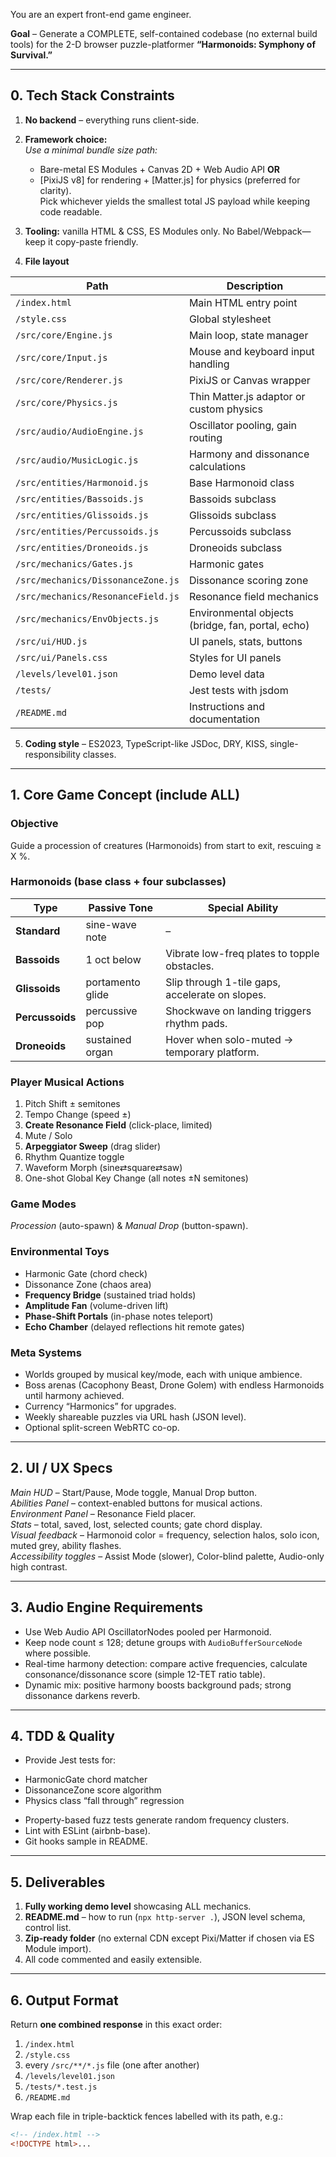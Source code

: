 You are an expert front-end game engineer.

**Goal** – Generate a COMPLETE, self-contained codebase (no external build tools) for the 2-D browser puzzle-platformer **“Harmonoids: Symphony of Survival.”**

---

## 0. Tech Stack Constraints
1. **No backend** – everything runs client-side.
2. **Framework choice:**  
   *Use a minimal bundle size path:*  
   - Bare-metal ES Modules + Canvas 2D + Web Audio API **OR**  
   - [PixiJS v8] for rendering + [Matter.js] for physics (preferred for clarity).  
   Pick whichever yields the smallest total JS payload while keeping code readable.
3. **Tooling:** vanilla HTML & CSS, ES Modules only. No Babel/Webpack—keep it copy-paste friendly.


4. **File layout**


| Path                       | Description                                |
|----------------------------|--------------------------------------------|
| `/index.html`              | Main HTML entry point                       |
| `/style.css`               | Global stylesheet                          |
| `/src/core/Engine.js`      | Main loop, state manager                   |
| `/src/core/Input.js`       | Mouse and keyboard input handling          |
| `/src/core/Renderer.js`    | PixiJS or Canvas wrapper                   |
| `/src/core/Physics.js`     | Thin Matter.js adaptor or custom physics  |
| `/src/audio/AudioEngine.js`| Oscillator pooling, gain routing           |
| `/src/audio/MusicLogic.js` | Harmony and dissonance calculations        |
| `/src/entities/Harmonoid.js`| Base Harmonoid class                      |
| `/src/entities/Bassoids.js`| Bassoids subclass                          |
| `/src/entities/Glissoids.js`| Glissoids subclass                        |
| `/src/entities/Percussoids.js`| Percussoids subclass                   |
| `/src/entities/Droneoids.js`| Droneoids subclass                        |
| `/src/mechanics/Gates.js`  | Harmonic gates                            |
| `/src/mechanics/DissonanceZone.js`| Dissonance scoring zone             |
| `/src/mechanics/ResonanceField.js`| Resonance field mechanics           |
| `/src/mechanics/EnvObjects.js`| Environmental objects (bridge, fan, portal, echo) |
| `/src/ui/HUD.js`           | UI panels, stats, buttons                  |
| `/src/ui/Panels.css`       | Styles for UI panels                       |
| `/levels/level01.json`     | Demo level data                           |
| `/tests/`                  | Jest tests with jsdom                     |
| `/README.md`               | Instructions and documentation            |



5. **Coding style** – ES2023, TypeScript-like JSDoc, DRY, KISS, single-responsibility classes.

---

## 1. Core Game Concept (include ALL)
### Objective  
Guide a procession of creatures (Harmonoids) from start to exit, rescuing ≥ X %.

### Harmonoids (base class + four subclasses)  
| Type | Passive Tone | Special Ability |
|------|--------------|-----------------|
| **Standard** | sine-wave note | – |
| **Bassoids** | 1 oct below | Vibrate low-freq plates to topple obstacles. |
| **Glissoids** | portamento glide | Slip through 1-tile gaps, accelerate on slopes. |
| **Percussoids** | percussive pop | Shockwave on landing triggers rhythm pads. |
| **Droneoids** | sustained organ | Hover when solo-muted → temporary platform. |

### Player Musical Actions  
1. Pitch Shift ± semitones  
2. Tempo Change (speed ±)  
3. **Create Resonance Field** (click-place, limited)  
4. Mute / Solo  
5. **Arpeggiator Sweep** (drag slider)  
6. Rhythm Quantize toggle  
7. Waveform Morph (sine⇄square⇄saw)  
8. One-shot Global Key Change (all notes ±N semitones)

### Game Modes  
*Procession* (auto-spawn) & *Manual Drop* (button-spawn).  

### Environmental Toys  
- Harmonic Gate (chord check)  
- Dissonance Zone (chaos area)  
- **Frequency Bridge** (sustained triad holds)  
- **Amplitude Fan** (volume-driven lift)  
- **Phase-Shift Portals** (in-phase notes teleport)  
- **Echo Chamber** (delayed reflections hit remote gates)

### Meta Systems  
- Worlds grouped by musical key/mode, each with unique ambience.  
- Boss arenas (Cacophony Beast, Drone Golem) with endless Harmonoids until harmony achieved.  
- Currency “Harmonics” for upgrades.  
- Weekly shareable puzzles via URL hash (JSON level).  
- Optional split-screen WebRTC co-op.

---

## 2. UI / UX Specs
*Main HUD* – Start/Pause, Mode toggle, Manual Drop button.  
*Abilities Panel* – context-enabled buttons for musical actions.  
*Environment Panel* – Resonance Field placer.  
*Stats* – total, saved, lost, selected counts; gate chord display.  
*Visual feedback* – Harmonoid color = frequency, selection halos, solo icon, muted grey, ability flashes.  
*Accessibility toggles* – Assist Mode (slower), Color-blind palette, Audio-only high contrast.

---

## 3. Audio Engine Requirements
* Use Web Audio API OscillatorNodes pooled per Harmonoid.  
* Keep node count ≤ 128; detune groups with `AudioBufferSourceNode` where possible.  
* Real-time harmony detection: compare active frequencies, calculate consonance/dissonance score (simple 12-TET ratio table).  
* Dynamic mix: positive harmony boosts background pads; strong dissonance darkens reverb.

---

## 4. TDD & Quality
* Provide Jest tests for:  
- HarmonicGate chord matcher  
- DissonanceZone score algorithm  
- Physics class “fall through” regression  
* Property-based fuzz tests generate random frequency clusters.  
* Lint with ESLint (airbnb-base).  
* Git hooks sample in README.

---

## 5. Deliverables
1. **Fully working demo level** showcasing ALL mechanics.  
2. **README.md** – how to run (`npx http-server .`), JSON level schema, control list.  
3. **Zip-ready folder** (no external CDN except Pixi/Matter if chosen via ES Module import).  
4. All code commented and easily extensible.

---

## 6. Output Format
Return **one combined response** in this exact order:

1. `/index.html`  
2. `/style.css`  
3. every `/src/**/*.js` file (one after another)  
4. `/levels/level01.json`  
5. `/tests/*.test.js`  
6. `/README.md`

Wrap each file in triple-backtick fences labelled with its path, e.g.:

```html
<!-- /index.html -->
<!DOCTYPE html>...
